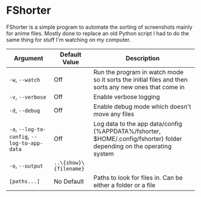 # FShorter

FShorter is a simple program to automate the sorting of screenshots mainly for anime files. Mostly done to replace an old Python script I had to do the same
thing for stuff I'm watching on my computer.

| Argument                                     | Default Value          | Description                                                                                                           |
|----------------------------------------------|------------------------|-----------------------------------------------------------------------------------------------------------------------|
| `-w`, `--watch`                              | Off                    | Run the program in watch mode so it sorts the initial files and then sorts any new ones that come in                  |
| `-v`, `--verbose`                            | Off                    | Enable verbose logging                                                                                                |
| `-d`, `--debug`                              | Off                    | Enable debug mode which doesn't move any files                                                                        |
| `-a`, `--log-to-config`, `--log-to-app-data` | Off                    | Log data to the app data/config (%APPDATA%/fshorter, $HOME/.config/fshorter) folder depending on the operating system |
| `-o`, `--output`                             | `..\{show}\{filename}` |                                                                                                                       |
| `[paths...]`                                 | No Default             | Paths to look for files in. Can be either a folder or a file                                                          |